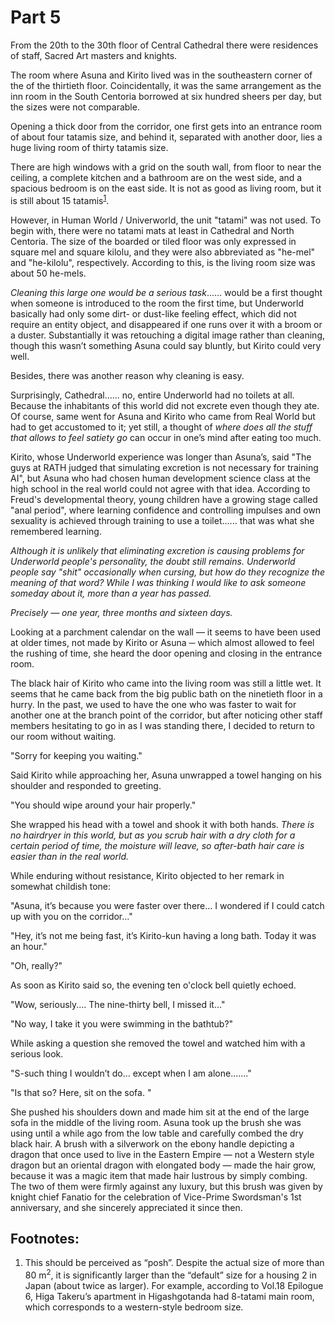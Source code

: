 # Part 5

<!--<sup><a href="#Prim1">1</a></sup>-->

From the 20th to the 30th floor of Central Cathedral there were residences of staff, Sacred Art masters and knights.

The room where Asuna and Kirito lived was in the southeastern corner of the of the thirtieth floor. Coincidentally, it was the same arrangement as the inn room in the South Centoria borrowed at six hundred sheers per day, but the sizes were not comparable.

Opening a thick door from the corridor, one first gets into an entrance room of about four tatamis size, and behind it, separated with another door, lies a huge living room of thirty tatamis size.

There are high windows with a grid on the south wall, from floor to near the ceiling, a complete kitchen and a bathroom are on the west side, and a spacious bedroom is on the east side. It is not as good as living room, but it is still about 15 tatamis<sup><a href="#Prim1">1</a></sup>.

However, in Human World / Univerworld, the unit "tatami" was not used. To begin with, there were no tatami mats at least in Cathedral and North Centoria. The size of the boarded or tiled floor was only expressed in square mel and square kilolu, and they were also abbreviated as "he-mel" and "he-kilolu", respectively. According to this, is the living room size was about 50 he-mels.

*Cleaning this large one would be a serious task*...... would be a first thought when someone is introduced to the room the first time, but Underworld basically had only some dirt- or dust-like feeling effect, which did not require an entity object, and disappeared if one runs over it with a broom or a duster. Substantially it was retouching a digital image rather than cleaning, though this wasn’t something Asuna could say bluntly, but Kirito could very well.

Besides, there was another reason why cleaning is easy. 

Surprisingly, Cathedral...... no, entire Underworld had no toilets at all. Because the inhabitants of this world did not excrete even though they ate. Of course, same went for Asuna and Kirito who came from Real World but had to get accustomed to it; yet still, a thought of *where does all the stuff that allows to feel satiety go* can occur in one’s mind after eating too much.

Kirito, whose Underworld experience was longer than Asuna’s, said "The guys at RATH judged that simulating excretion is not necessary for training AI", but Asuna who had chosen human development science class at the high school in the real world could not agree with that idea. According to Freud's developmental theory, young children have a growing stage called "anal period", where learning confidence and controlling impulses and own sexuality is achieved through training to use a toilet...... that was what she remembered learning.

*Although it is unlikely that eliminating excretion is causing problems for Underworld people's personality, the doubt still remains. Underworld people say "shit" occasionally when cursing, but how do they recognize the meaning of that word? While I was thinking I would like to ask someone someday about it, more than a year has passed.*

*Precisely — one year, three months and sixteen days.*

Looking at a parchment calendar on the wall — it seems to have been used at older times, not made by Kirito or Asuna ─ which almost allowed to feel the rushing of time, she heard the door opening and closing in the entrance room.

The black hair of Kirito who came into the living room was still a little wet. It seems that he came back from the big public bath on the ninetieth floor in a hurry. In the past, we used to have the one who was faster to wait for another one at the branch point of the corridor, but after noticing other staff members hesitating to go in as I was standing there, I decided to return to our room without waiting.

"Sorry for keeping you waiting."

Said Kirito while approaching her, Asuna unwrapped a towel hanging on his shoulder and responded to greeting.

"You should wipe around your hair properly."

She wrapped his head with a towel and shook it with both hands. *There is no hairdryer in this world, but as you scrub hair with a dry cloth for a certain period of time, the moisture will leave, so after-bath hair care is easier than in the real world.*

While enduring without resistance, Kirito objected to her remark in somewhat childish tone:

"Asuna, it’s because you were faster over there... I wondered if I could catch up with you on the corridor..."

"Hey, it’s not me being fast, it’s Kirito-kun having a long bath. Today it was an hour."

"Oh, really?"

As soon as Kirito said so, the evening ten o'clock bell quietly echoed.

"Wow, seriously.... The nine-thirty bell, I missed it..."

"No way, I take it you were swimming in the bathtub?"

While asking a question she removed the towel and watched him with a serious look.

"S-such thing I wouldn’t do... except when I am alone......."

"Is that so? Here, sit on the sofa. "

She pushed his shoulders down and made him sit at the end of the large sofa in the middle of the living room. Asuna took up the brush she was using until a while ago from the low table and carefully combed the dry black hair. A brush with a silverwork on the ebony handle depicting a dragon that once used to live in the Eastern Empire — not a Western style dragon but an oriental dragon with elongated body — made the hair grow, because it was a magic item that made hair lustrous by simply combing. The two of them were firmly against any luxury, but this brush was given by knight chief Fanatio for the celebration of Vice-Prime Swordsman's 1st anniversary, and she sincerely appreciated it since then.



## Footnotes:

1. <a name="Prim1"></a>This should be perceived as “posh”. Despite the actual size of more than 80 m<sup>2</sup>, it is significantly larger than the “default” size for a housing 2 in Japan (about twice as larger). For example, according to Vol.18 Epilogue 6, Higa Takeru’s apartment in Higashgotanda had 8-tatami main room, which corresponds to a western-style bedroom size.
<!--2. <a name="Prim2"></a>.
3. <a name="Prim3"></a>.
4. <a name="Prim4"></a>.
5. <a name="Prim5"></a>.-->